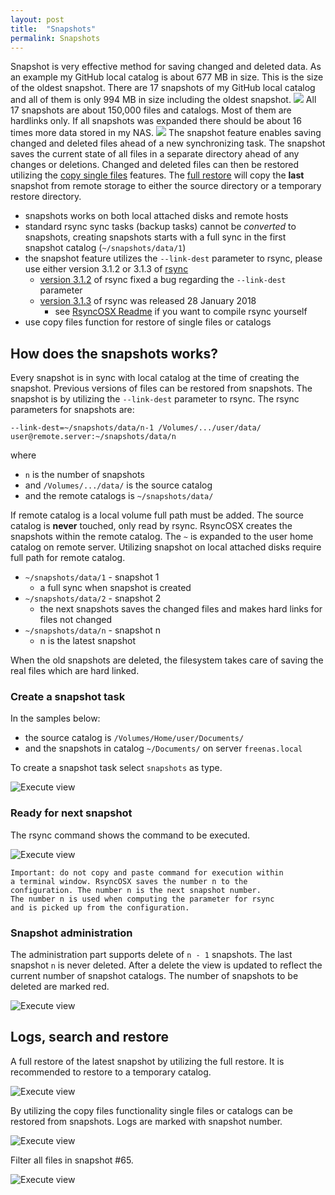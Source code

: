 ```yaml
---
layout: post
title:  "Snapshots"
permalink: Snapshots
---
```

Snapshot is very effective method for saving changed and deleted data. As an example my GitHub local catalog is about 677 MB in size. This is the size of the oldest snapshot. There are 17 snapshots of my GitHub local catalog and all of them is only 994 MB in size including the oldest snapshot.
![](/images/RsyncOSX/master/snapshots/snapdemo1.png)
All 17 snapshots are about 150,000 files and catalogs. Most of them are hardlinks only. If all snapshots was expanded there should be about 16 times more data stored in my NAS. 
![](/images/RsyncOSX/master/snapshots/snapdemo2.png)
The snapshot feature enables saving changed and deleted files ahead of a new synchronizing task. The snapshot saves the current state of all files in a separate directory ahead of any changes or deletions. Changed and deleted files can then be restored utilizing the [copy single files](/CopySingleFiles) features. The [full restore](/Fullrestore) will copy the **last** snapshot from remote storage to either the source directory or a temporary restore directory.

- snapshots works on both local attached disks and remote hosts
- standard rsync sync tasks (backup tasks) cannot be *converted* to snapshots, creating snapshots starts with a full sync in the first snapshot catalog (`~/snapshots/data/1`)
- the snapshot feature utilizes the `--link-dest` parameter to rsync, please use either version 3.1.2 or 3.1.3 of [rsync](https://rsync.samba.org/)
  - [version 3.1.2](https://download.samba.org/pub/rsync/src/rsync-3.1.2-NEWS) of rsync fixed a bug regarding the `--link-dest` parameter
  - [version 3.1.3](https://download.samba.org/pub/rsync/src/rsync-3.1.3-NEWS) of rsync was released 28 January 2018
    - see [RsyncOSX Readme](https://github.com/rsyncOSX/RsyncOSX) if you want to compile rsync yourself
- use copy files function for restore of single files or catalogs

## How does the snapshots works?

Every snapshot is in sync with local catalog at the time of creating the snapshot. Previous versions of files can be restored from snapshots. The snapshot is by utilizing the `--link-dest` parameter to rsync. The rsync parameters for snapshots are:

`--link-dest=~/snapshots/data/n-1 /Volumes/.../user/data/ user@remote.server:~/snapshots/data/n`

where

- `n` is the number of snapshots
- and `/Volumes/.../data/` is the source catalog
- and the remote catalogs is `~/snapshots/data/`

If remote catalog is a local volume full path must be added. The source catalog is **never** touched, only read by rsync. RsyncOSX creates the snapshots within the remote catalog. The `~` is expanded to the user home catalog on remote server. Utilizing snapshot on local attached disks require full path for remote catalog.

- `~/snapshots/data/1` - snapshot 1
  - a full sync when snapshot is created
- `~/snapshots/data/2` - snapshot 2
  - the next snapshots saves the changed files and makes hard links for files not changed
- `~/snapshots/data/n` - snapshot n
  - n is the latest snapshot

When the old snapshots are deleted, the filesystem takes care of saving the real files which are hard linked.

### Create a snapshot task

In the samples below:

- the source catalog is `/Volumes/Home/user/Documents/`
- and the snapshots in catalog `~/Documents/` on server `freenas.local`

To create a snapshot task select `snapshots` as type.

![Execute view](/images/RsyncOSX/master/add/add2.png)

### Ready for next snapshot

The rsync command shows the command to be executed.

![Execute view](/images/RsyncOSX/master/snapshots/readyforbackup.png)

```
Important: do not copy and paste command for execution within
a terminal window. RsyncOSX saves the number n to the
configuration. The number n is the next snapshot number.
The number n is used when computing the parameter for rsync
and is picked up from the configuration.
```

### Snapshot administration

The administration part supports delete of `n - 1` snapshots. The last snapshot `n` is never deleted. After a delete the view is updated to reflect the current number of snapshot catalogs. The number of snapshots to be deleted are marked red.

![Execute view](/images/RsyncOSX/master/snapshots/delete.png)

## Logs, search and restore

A full restore of the latest snapshot by utilizing the full restore. It is recommended to restore to a temporary catalog.

![Execute view](/images/RsyncOSX/master/snapshots/fullrestore.png)

By utilizing the copy files functionality single files or catalogs can be restored from snapshots. Logs are marked with snapshot number.

![Execute view](/images/RsyncOSX/master/snapshots/copyfiles1.png)

Filter all files in snapshot #65.

![Execute view](/images/RsyncOSX/master/snapshots/copyfiles2.png)
